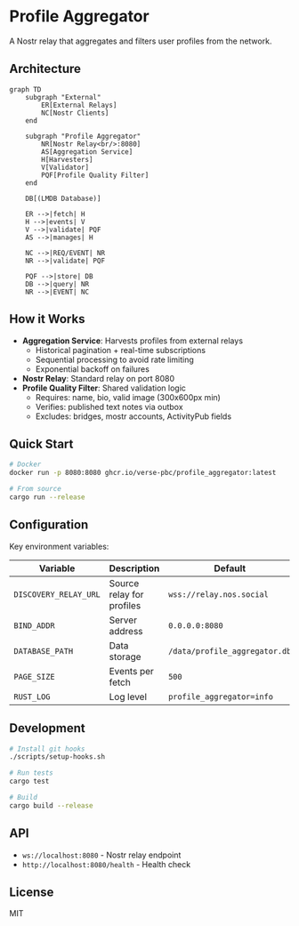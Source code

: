# Profile Aggregator

A Nostr relay that aggregates and filters user profiles from the network.

## Architecture

```mermaid
graph TD
    subgraph "External"
        ER[External Relays]
        NC[Nostr Clients]
    end
    
    subgraph "Profile Aggregator"
        NR[Nostr Relay<br/>:8080]
        AS[Aggregation Service]
        H[Harvesters]
        V[Validator]
        PQF[Profile Quality Filter]
    end
    
    DB[(LMDB Database)]
    
    ER -->|fetch| H
    H -->|events| V
    V -->|validate| PQF
    AS -->|manages| H
    
    NC -->|REQ/EVENT| NR
    NR -->|validate| PQF
    
    PQF -->|store| DB
    DB -->|query| NR
    NR -->|EVENT| NC
```

## How it Works

- **Aggregation Service**: Harvests profiles from external relays
  - Historical pagination + real-time subscriptions
  - Sequential processing to avoid rate limiting
  - Exponential backoff on failures
- **Nostr Relay**: Standard relay on port 8080
- **Profile Quality Filter**: Shared validation logic
  - Requires: name, bio, valid image (300x600px min)
  - Verifies: published text notes via outbox
  - Excludes: bridges, mostr accounts, ActivityPub fields

## Quick Start

```bash
# Docker
docker run -p 8080:8080 ghcr.io/verse-pbc/profile_aggregator:latest

# From source
cargo run --release
```

## Configuration

Key environment variables:

| Variable | Description | Default |
|----------|-------------|---------|
| `DISCOVERY_RELAY_URL` | Source relay for profiles | `wss://relay.nos.social` |
| `BIND_ADDR` | Server address | `0.0.0.0:8080` |
| `DATABASE_PATH` | Data storage | `/data/profile_aggregator.db` |
| `PAGE_SIZE` | Events per fetch | `500` |
| `RUST_LOG` | Log level | `profile_aggregator=info` |

## Development

```bash
# Install git hooks
./scripts/setup-hooks.sh

# Run tests
cargo test

# Build
cargo build --release
```

## API

- `ws://localhost:8080` - Nostr relay endpoint
- `http://localhost:8080/health` - Health check

## License

MIT